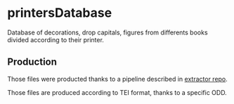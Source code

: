 # printersDatabase

Database of decorations, drop capitals, figures from differents books divided 
according to their printer.

## Production
Those files were producted thanks to a pipeline described in 
[extractor repo](https://github.com/e-ditiones/extractor).

Those files are produced according to TEI format, thanks to a specific ODD.

